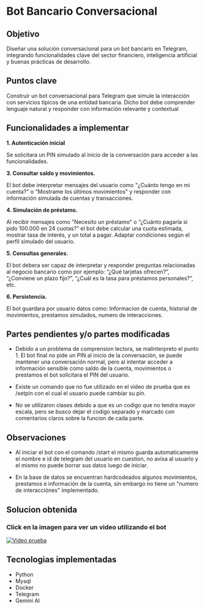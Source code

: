 # Bot Bancario Conversacional

## Objetivo
Diseñar una solución conversacional para un bot bancario en Telegram, integrando funcionalidades clave del sector financiero, inteligencia artificial y buenas prácticas de desarrollo.

## Puntos clave
Construir un bot conversacional para Telegram que simule la interacción con servicios típicos de una entidad bancaria.
Dicho bot debe comprender lenguaje natural y responder con información relevante y contextual

## Funcionalidades a implementar
**1. Autenticación inicial**
   
  Se solicitara un PIN simulado al inicio de la conversación para acceder a las funcionalidades.

**3. Consultar saldo y movimientos.**
   
  El bot debe interpretar mensajes del usuario como "¿Cuánto tengo en mi cuenta?" o "Mostrame los últimos movimientos" y responder con información simulada de cuentas y transacciones.

**4. Simulación de préstamo.**
   
  Al recibir mensajes como "Necesito un préstamo" o “¿Cuánto pagaría si pido 100.000 en 24 cuotas?” el bot debe calcular una cuota estimada, mostrar tasa de interés, y un total a pagar. Adaptar condiciones según el perfil simulado del usuario.

**5. Consultas generales.**
   
  El bot debera ser capaz de interpretar y responder preguntas relacionadas al negocio bancario como por ejemplo: “¿Qué tarjetas ofrecen?”, “¿Conviene un plazo fijo?”, “¿Cuál es la tasa para préstamos personales?”, etc.

**6. Persistencia.**
   
  El bot guardara por usuario datos como: Informacion de cuenta, historial de movimientos, prestamos simulados, numero de interacciones.

## Partes pendientes y/o partes modificadas
* Debido a un problema de comprension lectora, se malinterpreto el punto 1.
El bot final no pide un PIN al inicio de la conversación, se puede mantener una 
conversación normal, pero al intentar acceder a información sensible 
como saldo de la cuenta, movimientos o prestamos el bot solicitara el PIN del usuario.

* Existe un comando que no fue utilizado en el video de prueba que es /setpin con el cual
el usuario puede cambiar su pin.

* No se utilizaron clases debido a que es un codigo que no tendra mayor escala, pero se 
busco dejar el codigo separado y marcado con comentarios claros sobre la funcion de cada parte.

## Observaciones
* Al iniciar el bot con el comando /start el mismo guarda automaticamente el nombre e id de telegram
del usuario en cuestion, no avisa al usuario y el mismo no puede borrar sus datos luego de iniciar.

* En la base de datos se encuentran hardcodeados algunos movimientos, prestamos e información de la
cuenta, sin embargo no tiene un "numero de interacciónes" implementado.

## Solucion obtenida
### Click en la imagen para ver un video utilizando el bot
[![Video prueba](https://img.freepik.com/vector-premium/concepto-chatbot-espacio-copia-texto-fondo-azul-vectorial-disenos-comunicacion-ia-asistencia-digital-proyectos-relacionados-tecnologia_1020043-804.jpg)](https://youtu.be/n_WYuVG-G4g)

## Tecnologias implementadas
* Python
* Mysql
* Docker
* Telegram
* Gemini AI
